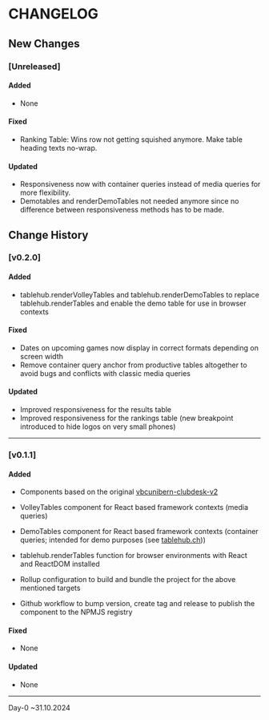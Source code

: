 # CHANGELOG

## New Changes

### **[Unreleased]**

#### Added
- None

#### Fixed
- Ranking Table: Wins row not getting squished anymore. Make table heading texts no-wrap.

#### Updated
- Responsiveness now with container queries instead of media queries for more flexibility.
- Demotables and renderDemoTables not needed anymore since no difference between responsiveness methods has to be made.


## Change History

### **[v0.2.0]**

#### Added
- tablehub.renderVolleyTables and tablehub.renderDemoTables to replace tablehub.renderTables and enable the demo table for use in browser contexts

#### Fixed
- Dates on upcoming games now display in correct formats depending on screen width
- Remove container query anchor from productive tables altogether to avoid bugs and conflicts with classic media queries

#### Updated
- Improved responsiveness for the results table
- Improved responsiveness for the rankings table (new breakpoint introduced to hide logos on very small phones)

---
### **[v0.1.1]**

#### Added
- Components based on the original [vbcunibern-clubdesk-v2](https://github.com/devtronaut/vbc-unibern-clubdesk-v2)
- VolleyTables component for React based framework contexts (media queries)
- DemoTables component for React based framework contexts (container queries; intended for demo purposes (see [tablehub.ch](https://tablehub.ch/)))
- tablehub.renderTables function for browser environments with React and ReactDOM installed

- Rollup configuration to build and bundle the project for the above mentioned targets
- Github workflow to bump version, create tag and release to publish the component to the NPMJS registry

#### Fixed
- None

#### Updated
- None

---
Day-0 ~31.10.2024
